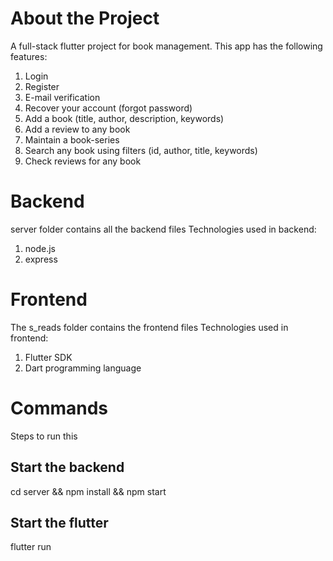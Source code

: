 # About the Project

A full-stack flutter project for book management.
This app has the following features:

1. Login
2. Register
3. E-mail verification
4. Recover your account (forgot password)
5. Add a book (title, author, description, keywords)
6. Add a review to any book
7. Maintain a book-series
8. Search any book using filters (id, author, title, keywords)
9. Check reviews for any book

# Backend

server folder contains all the backend files
Technologies used in backend:

1. node.js
2. express

# Frontend

The s_reads folder contains the frontend files
Technologies used in frontend:

1. Flutter SDK
2. Dart programming language

# Commands

Steps to run this

## Start the backend

cd server && npm install && npm start

## Start the flutter

flutter run
